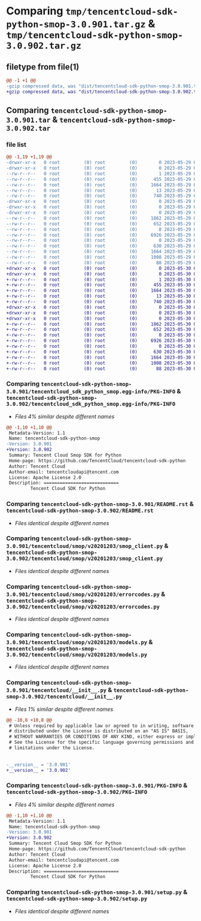 # Comparing `tmp/tencentcloud-sdk-python-smop-3.0.901.tar.gz` & `tmp/tencentcloud-sdk-python-smop-3.0.902.tar.gz`

## filetype from file(1)

```diff
@@ -1 +1 @@
-gzip compressed data, was "dist/tencentcloud-sdk-python-smop-3.0.901.tar", last modified: Mon May 29 02:35:00 2023, max compression
+gzip compressed data, was "dist/tencentcloud-sdk-python-smop-3.0.902.tar", last modified: Tue May 30 00:30:50 2023, max compression
```

## Comparing `tencentcloud-sdk-python-smop-3.0.901.tar` & `tencentcloud-sdk-python-smop-3.0.902.tar`

### file list

```diff
@@ -1,19 +1,19 @@
-drwxr-xr-x   0 root         (0) root         (0)        0 2023-05-29 02:35:00.000000 tencentcloud-sdk-python-smop-3.0.901/
-drwxr-xr-x   0 root         (0) root         (0)        0 2023-05-29 02:35:00.000000 tencentcloud-sdk-python-smop-3.0.901/tencentcloud_sdk_python_smop.egg-info/
--rw-r--r--   0 root         (0) root         (0)        1 2023-05-29 02:35:00.000000 tencentcloud-sdk-python-smop-3.0.901/tencentcloud_sdk_python_smop.egg-info/dependency_links.txt
--rw-r--r--   0 root         (0) root         (0)      455 2023-05-29 02:35:00.000000 tencentcloud-sdk-python-smop-3.0.901/tencentcloud_sdk_python_smop.egg-info/SOURCES.txt
--rw-r--r--   0 root         (0) root         (0)     1664 2023-05-29 02:35:00.000000 tencentcloud-sdk-python-smop-3.0.901/tencentcloud_sdk_python_smop.egg-info/PKG-INFO
--rw-r--r--   0 root         (0) root         (0)       13 2023-05-29 02:35:00.000000 tencentcloud-sdk-python-smop-3.0.901/tencentcloud_sdk_python_smop.egg-info/top_level.txt
--rw-r--r--   0 root         (0) root         (0)      740 2023-05-29 02:35:00.000000 tencentcloud-sdk-python-smop-3.0.901/README.rst
-drwxr-xr-x   0 root         (0) root         (0)        0 2023-05-29 02:35:00.000000 tencentcloud-sdk-python-smop-3.0.901/tencentcloud/
-drwxr-xr-x   0 root         (0) root         (0)        0 2023-05-29 02:35:00.000000 tencentcloud-sdk-python-smop-3.0.901/tencentcloud/smop/
-drwxr-xr-x   0 root         (0) root         (0)        0 2023-05-29 02:35:00.000000 tencentcloud-sdk-python-smop-3.0.901/tencentcloud/smop/v20201203/
--rw-r--r--   0 root         (0) root         (0)     1862 2023-05-29 02:35:00.000000 tencentcloud-sdk-python-smop-3.0.901/tencentcloud/smop/v20201203/smop_client.py
--rw-r--r--   0 root         (0) root         (0)      652 2023-05-29 02:35:00.000000 tencentcloud-sdk-python-smop-3.0.901/tencentcloud/smop/v20201203/errorcodes.py
--rw-r--r--   0 root         (0) root         (0)        0 2023-05-29 02:35:00.000000 tencentcloud-sdk-python-smop-3.0.901/tencentcloud/smop/v20201203/__init__.py
--rw-r--r--   0 root         (0) root         (0)     6926 2023-05-29 02:35:00.000000 tencentcloud-sdk-python-smop-3.0.901/tencentcloud/smop/v20201203/models.py
--rw-r--r--   0 root         (0) root         (0)        0 2023-05-29 02:35:00.000000 tencentcloud-sdk-python-smop-3.0.901/tencentcloud/smop/__init__.py
--rw-r--r--   0 root         (0) root         (0)      630 2023-05-29 02:35:00.000000 tencentcloud-sdk-python-smop-3.0.901/tencentcloud/__init__.py
--rw-r--r--   0 root         (0) root         (0)     1664 2023-05-29 02:35:00.000000 tencentcloud-sdk-python-smop-3.0.901/PKG-INFO
--rw-r--r--   0 root         (0) root         (0)     1008 2023-05-29 02:35:00.000000 tencentcloud-sdk-python-smop-3.0.901/setup.py
--rw-r--r--   0 root         (0) root         (0)       88 2023-05-29 02:35:00.000000 tencentcloud-sdk-python-smop-3.0.901/setup.cfg
+drwxr-xr-x   0 root         (0) root         (0)        0 2023-05-30 00:30:50.000000 tencentcloud-sdk-python-smop-3.0.902/
+drwxr-xr-x   0 root         (0) root         (0)        0 2023-05-30 00:30:50.000000 tencentcloud-sdk-python-smop-3.0.902/tencentcloud_sdk_python_smop.egg-info/
+-rw-r--r--   0 root         (0) root         (0)        1 2023-05-30 00:30:50.000000 tencentcloud-sdk-python-smop-3.0.902/tencentcloud_sdk_python_smop.egg-info/dependency_links.txt
+-rw-r--r--   0 root         (0) root         (0)      455 2023-05-30 00:30:50.000000 tencentcloud-sdk-python-smop-3.0.902/tencentcloud_sdk_python_smop.egg-info/SOURCES.txt
+-rw-r--r--   0 root         (0) root         (0)     1664 2023-05-30 00:30:50.000000 tencentcloud-sdk-python-smop-3.0.902/tencentcloud_sdk_python_smop.egg-info/PKG-INFO
+-rw-r--r--   0 root         (0) root         (0)       13 2023-05-30 00:30:50.000000 tencentcloud-sdk-python-smop-3.0.902/tencentcloud_sdk_python_smop.egg-info/top_level.txt
+-rw-r--r--   0 root         (0) root         (0)      740 2023-05-30 00:30:50.000000 tencentcloud-sdk-python-smop-3.0.902/README.rst
+drwxr-xr-x   0 root         (0) root         (0)        0 2023-05-30 00:30:50.000000 tencentcloud-sdk-python-smop-3.0.902/tencentcloud/
+drwxr-xr-x   0 root         (0) root         (0)        0 2023-05-30 00:30:50.000000 tencentcloud-sdk-python-smop-3.0.902/tencentcloud/smop/
+drwxr-xr-x   0 root         (0) root         (0)        0 2023-05-30 00:30:50.000000 tencentcloud-sdk-python-smop-3.0.902/tencentcloud/smop/v20201203/
+-rw-r--r--   0 root         (0) root         (0)     1862 2023-05-30 00:30:50.000000 tencentcloud-sdk-python-smop-3.0.902/tencentcloud/smop/v20201203/smop_client.py
+-rw-r--r--   0 root         (0) root         (0)      652 2023-05-30 00:30:50.000000 tencentcloud-sdk-python-smop-3.0.902/tencentcloud/smop/v20201203/errorcodes.py
+-rw-r--r--   0 root         (0) root         (0)        0 2023-05-30 00:30:50.000000 tencentcloud-sdk-python-smop-3.0.902/tencentcloud/smop/v20201203/__init__.py
+-rw-r--r--   0 root         (0) root         (0)     6926 2023-05-30 00:30:50.000000 tencentcloud-sdk-python-smop-3.0.902/tencentcloud/smop/v20201203/models.py
+-rw-r--r--   0 root         (0) root         (0)        0 2023-05-30 00:30:50.000000 tencentcloud-sdk-python-smop-3.0.902/tencentcloud/smop/__init__.py
+-rw-r--r--   0 root         (0) root         (0)      630 2023-05-30 00:30:50.000000 tencentcloud-sdk-python-smop-3.0.902/tencentcloud/__init__.py
+-rw-r--r--   0 root         (0) root         (0)     1664 2023-05-30 00:30:50.000000 tencentcloud-sdk-python-smop-3.0.902/PKG-INFO
+-rw-r--r--   0 root         (0) root         (0)     1008 2023-05-30 00:30:50.000000 tencentcloud-sdk-python-smop-3.0.902/setup.py
+-rw-r--r--   0 root         (0) root         (0)       88 2023-05-30 00:30:50.000000 tencentcloud-sdk-python-smop-3.0.902/setup.cfg
```

### Comparing `tencentcloud-sdk-python-smop-3.0.901/tencentcloud_sdk_python_smop.egg-info/PKG-INFO` & `tencentcloud-sdk-python-smop-3.0.902/tencentcloud_sdk_python_smop.egg-info/PKG-INFO`

 * *Files 4% similar despite different names*

```diff
@@ -1,10 +1,10 @@
 Metadata-Version: 1.1
 Name: tencentcloud-sdk-python-smop
-Version: 3.0.901
+Version: 3.0.902
 Summary: Tencent Cloud Smop SDK for Python
 Home-page: https://github.com/TencentCloud/tencentcloud-sdk-python
 Author: Tencent Cloud
 Author-email: tencentcloudapi@tencent.com
 License: Apache License 2.0
 Description: ============================
         Tencent Cloud SDK for Python
```

### Comparing `tencentcloud-sdk-python-smop-3.0.901/README.rst` & `tencentcloud-sdk-python-smop-3.0.902/README.rst`

 * *Files identical despite different names*

### Comparing `tencentcloud-sdk-python-smop-3.0.901/tencentcloud/smop/v20201203/smop_client.py` & `tencentcloud-sdk-python-smop-3.0.902/tencentcloud/smop/v20201203/smop_client.py`

 * *Files identical despite different names*

### Comparing `tencentcloud-sdk-python-smop-3.0.901/tencentcloud/smop/v20201203/errorcodes.py` & `tencentcloud-sdk-python-smop-3.0.902/tencentcloud/smop/v20201203/errorcodes.py`

 * *Files identical despite different names*

### Comparing `tencentcloud-sdk-python-smop-3.0.901/tencentcloud/smop/v20201203/models.py` & `tencentcloud-sdk-python-smop-3.0.902/tencentcloud/smop/v20201203/models.py`

 * *Files identical despite different names*

### Comparing `tencentcloud-sdk-python-smop-3.0.901/tencentcloud/__init__.py` & `tencentcloud-sdk-python-smop-3.0.902/tencentcloud/__init__.py`

 * *Files 1% similar despite different names*

```diff
@@ -10,8 +10,8 @@
 # Unless required by applicable law or agreed to in writing, software
 # distributed under the License is distributed on an "AS IS" BASIS,
 # WITHOUT WARRANTIES OR CONDITIONS OF ANY KIND, either express or implied.
 # See the License for the specific language governing permissions and
 # limitations under the License.
 
 
-__version__ = '3.0.901'
+__version__ = '3.0.902'
```

### Comparing `tencentcloud-sdk-python-smop-3.0.901/PKG-INFO` & `tencentcloud-sdk-python-smop-3.0.902/PKG-INFO`

 * *Files 4% similar despite different names*

```diff
@@ -1,10 +1,10 @@
 Metadata-Version: 1.1
 Name: tencentcloud-sdk-python-smop
-Version: 3.0.901
+Version: 3.0.902
 Summary: Tencent Cloud Smop SDK for Python
 Home-page: https://github.com/TencentCloud/tencentcloud-sdk-python
 Author: Tencent Cloud
 Author-email: tencentcloudapi@tencent.com
 License: Apache License 2.0
 Description: ============================
         Tencent Cloud SDK for Python
```

### Comparing `tencentcloud-sdk-python-smop-3.0.901/setup.py` & `tencentcloud-sdk-python-smop-3.0.902/setup.py`

 * *Files identical despite different names*

